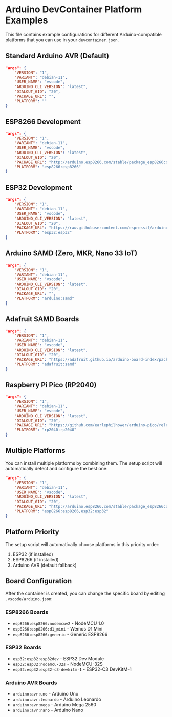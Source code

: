 # Arduino DevContainer Platform Examples

This file contains example configurations for different Arduino-compatible platforms that you can use in your `devcontainer.json`.

## Standard Arduino AVR (Default)

```json
"args": {
    "VERSION": "1",
    "VARIANT": "debian-11", 
    "USER_NAME": "vscode",
    "ARDUINO_CLI_VERSION": "latest",
    "DIALOUT_GID": "20",
    "PACKAGE_URL": "",
    "PLATFORM": ""
}
```

## ESP8266 Development

```json
"args": {
    "VERSION": "1",
    "VARIANT": "debian-11",
    "USER_NAME": "vscode", 
    "ARDUINO_CLI_VERSION": "latest",
    "DIALOUT_GID": "20",
    "PACKAGE_URL": "http://arduino.esp8266.com/stable/package_esp8266com_index.json",
    "PLATFORM": "esp8266:esp8266"
}
```

## ESP32 Development

```json
"args": {
    "VERSION": "1",
    "VARIANT": "debian-11",
    "USER_NAME": "vscode",
    "ARDUINO_CLI_VERSION": "latest", 
    "DIALOUT_GID": "20",
    "PACKAGE_URL": "https://raw.githubusercontent.com/espressif/arduino-esp32/gh-pages/package_esp32_index.json",
    "PLATFORM": "esp32:esp32"
}
```

## Arduino SAMD (Zero, MKR, Nano 33 IoT)

```json
"args": {
    "VERSION": "1",
    "VARIANT": "debian-11",
    "USER_NAME": "vscode",
    "ARDUINO_CLI_VERSION": "latest",
    "DIALOUT_GID": "20", 
    "PACKAGE_URL": "",
    "PLATFORM": "arduino:samd"
}
```

## Adafruit SAMD Boards

```json
"args": {
    "VERSION": "1",
    "VARIANT": "debian-11",
    "USER_NAME": "vscode",
    "ARDUINO_CLI_VERSION": "latest",
    "DIALOUT_GID": "20",
    "PACKAGE_URL": "https://adafruit.github.io/arduino-board-index/package_adafruit_index.json",
    "PLATFORM": "adafruit:samd"
}
```

## Raspberry Pi Pico (RP2040)

```json
"args": {
    "VERSION": "1", 
    "VARIANT": "debian-11",
    "USER_NAME": "vscode",
    "ARDUINO_CLI_VERSION": "latest",
    "DIALOUT_GID": "20",
    "PACKAGE_URL": "https://github.com/earlephilhower/arduino-pico/releases/download/global/package_rp2040_index.json",
    "PLATFORM": "rp2040:rp2040"
}
```

## Multiple Platforms

You can install multiple platforms by combining them. The setup script will automatically detect and configure the best one:

```json
"args": {
    "VERSION": "1",
    "VARIANT": "debian-11", 
    "USER_NAME": "vscode",
    "ARDUINO_CLI_VERSION": "latest",
    "DIALOUT_GID": "20",
    "PACKAGE_URL": "http://arduino.esp8266.com/stable/package_esp8266com_index.json,https://raw.githubusercontent.com/espressif/arduino-esp32/gh-pages/package_esp32_index.json",
    "PLATFORM": "esp8266:esp8266,esp32:esp32"
}
```

## Platform Priority

The setup script will automatically choose platforms in this priority order:
1. ESP32 (if installed)
2. ESP8266 (if installed) 
3. Arduino AVR (default fallback)

## Board Configuration

After the container is created, you can change the specific board by editing `.vscode/arduino.json`:

### ESP8266 Boards
- `esp8266:esp8266:nodemcuv2` - NodeMCU 1.0
- `esp8266:esp8266:d1_mini` - Wemos D1 Mini
- `esp8266:esp8266:generic` - Generic ESP8266

### ESP32 Boards  
- `esp32:esp32:esp32dev` - ESP32 Dev Module
- `esp32:esp32:nodemcu-32s` - NodeMCU-32S
- `esp32:esp32:esp32-c3-devkitm-1` - ESP32-C3 DevKitM-1

### Arduino AVR Boards
- `arduino:avr:uno` - Arduino Uno
- `arduino:avr:leonardo` - Arduino Leonardo  
- `arduino:avr:mega` - Arduino Mega 2560
- `arduino:avr:nano` - Arduino Nano